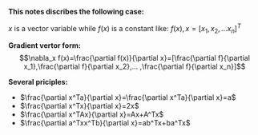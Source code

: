 **This notes discribes the following case:**

$x$ is a vector variable while $f(x)$ is a constant like: $f(x), x=[x_1,x_2,...x_n]^T$

**Gradient vertor form:**
$$\nabla_x f(x)=\frac{\partial f(x)}{\partial x}=[\frac{\partial f}{\partial x_1},\frac{\partial f}{\partial x_2},... ,\frac{\partial f}{\partial x_n}]$$

**Several priciples:**
- $\frac{\partial x^Ta}{\partial x}=\frac{\partial x^Ta}{\partial x}=a$
- $\frac{\partial x^Tx}{\partial x}=2x$
- $\frac{\partial x^TAx}{\partial x}=Ax+A^Tx$
- $\frac{\partial a^Txx^Tb}{\partial x}=ab^Tx+ba^Tx$

